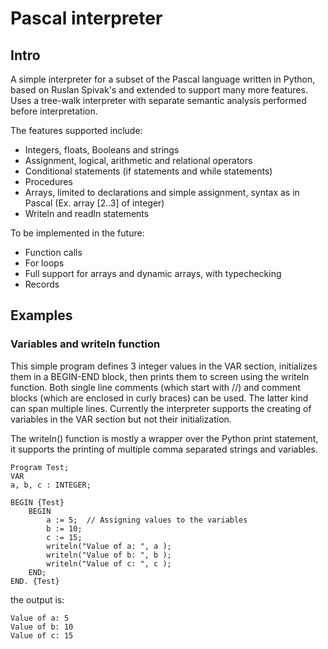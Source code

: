 # Pascal interpreter

## Intro

A simple interpreter for a subset of the Pascal language written in Python, based on Ruslan Spivak's and extended to support many more features. 
Uses a tree-walk interpreter with separate semantic analysis performed before interpretation.

The features supported include:

- Integers, floats, Booleans and strings
- Assignment, logical, arithmetic and relational operators 
- Conditional statements (if statements and while statements)
- Procedures
- Arrays, limited to declarations and simple assignment, syntax as in Pascal  (Ex. array [2..3] of integer)
- Writeln and readln statements 

To be implemented in the future:

- Function calls
- For loops
- Full support for arrays and dynamic arrays, with typechecking
- Records 

## Examples

### Variables and writeln function

This simple program defines 3 integer values in the VAR section, initializes them in a BEGIN-END block, then prints them to screen using the writeln function.
Both single line comments (which start with //) and comment blocks (which are enclosed in curly braces) can be used. The latter kind can span multiple lines.
Currently the interpreter supports the creating of variables in the VAR section but not their initialization. 

The writeln() function is mostly a wrapper over the Python print statement, it supports the printing of multiple comma separated strings and variables. 

```
Program Test;
VAR
a, b, c : INTEGER;

BEGIN {Test}
    BEGIN
        a := 5;  // Assigning values to the variables
        b := 10;
        c := 15;
        writeln("Value of a: ", a );
        writeln("Value of b: ", b );
        writeln("Value of c: ", c );
    END;
END. {Test}
```

the output is:
```
Value of a: 5
Value of b: 10
Value of c: 15
```


